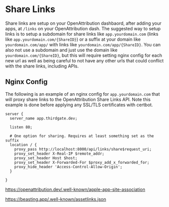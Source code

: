 # Share Links

Share links are setup on your OpenAttribution dashbaord, after adding your apps, at `/links` on your OpenAttribution dash. The suggested way to setup links is to setup a subdomain for share links like `app.yourdomain.com` (links like `app.yourdomain.com/{ShareID}`) or a suffix at your domain like `yourdomain.com/app/` with links like `yourdomain.com/app/{ShareID}`. You can also not use a subdomain and just use the domain like `yourdomain.com/{ShareID}`, but this will require setting nginx config for each new url as well as being careful to not have any other urls that could conflict with the share links, including APIs.

## Nginx Config

The following is an example of an nginx config for `app.yourdomain.com` that will proxy share links to the OpenAttribution Share Links API. Note this example is done before applying any SSL/TLS certificates with certbot.

```nginx
server {
  server_name app.thirdgate.dev;

  listen 80;

  # One option for sharing. Requires at least something set as the suffix
  location / {
    proxy_pass http://localhost:8000/api/links/share$request_uri;
    proxy_set_header X-Real-IP $remote_addr;
    proxy_set_header Host $host;
    proxy_set_header X-Forwarded-For $proxy_add_x_forwarded_for;
    proxy_hide_header 'Access-Control-Allow-Origin';
  }

}
```


https://openattribution.dev/.well-known/apple-app-site-association

https://beasting.app/.well-known/assetlinks.json